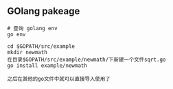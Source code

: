 GOlang pakeage
--------------

    # 查询 golang env
    go env

    cd $GOPATH/src/example
    mkdir newmath
    在目录$GOPATH/src/example/newmath/下新建一个文件sqrt.go
    go install example/newmath

    之后在其他的go文件中就可以直接导入使用了